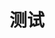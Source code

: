 ---
title: "测试"
description: "测试"
slug: "test"
image: hutomo.jpg
style:
    background: "#3338d"
    color: "#111"
---